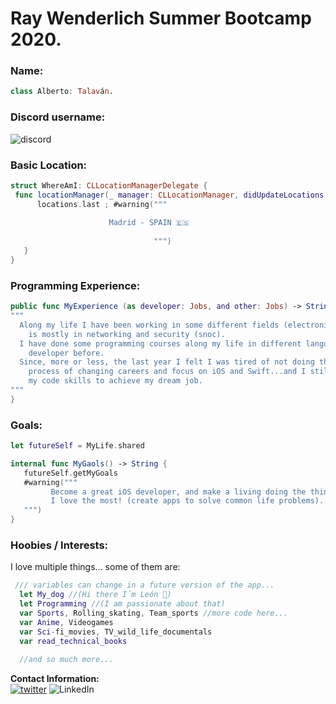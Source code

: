 # Ray Wenderlich Summer Bootcamp 2020.

### Name: 
```Swift
class Alberto: Talaván.
```

### Discord username:  
![discord](https://img.shields.io/badge/-TS:%20Alberto%20Talavan-00ACEE.svg?style=social&logo=discord) 

### Basic Location:  
```Swift
struct WhereAmI: CLLocationManagerDelegate {
 func locationManager(_ manager: CLLocationManager, didUpdateLocations locations: [CLLocation]) { 
      locations.last ; #warning("""
      
                      Madrid - SPAIN 🇪🇸
                   
                                """)
   }
}
 ```

### Programming Experience:  
```Swift
public func MyExperience (as developer: Jobs, and other: Jobs) -> String {
"""
  Along my life I have been working in some different fields (electronics, desktop support, ...), but my background
    is mostly in networking and security (snoc).
  I have done some programming courses along my life in different languajes but I have never worked as a 
    developer before.
  Since, more or less, the last year I felt I was tired of not doing the thing I love the most and started my 
    process of changing careers and focus on iOS and Swift...and I still loving it... so here I am pushing 
    my code skills to achieve my dream job.
"""
}
```
### Goals: 
```Swift
let futureSelf = MyLife.shared

internal func MyGaols() -> String {
   futureSelf.getMyGoals
   #warning("""
         Become a great iOS developer, and make a living doing the things 
         I love the most! (create apps to solve common life problems).  
   """)
}
```
### Hoobies / Interests:  
I love multiple things... some of them are:
```Swift
 /// variables can change in a future version of the app...
  let My_dog //(Hi there I´m León 🐶)
  let Programming //(I am passionate about that) 
  var Sports, Rolling_skating, Team_sports //more code here...
  var Anime, Videogames
  var Sci-fi_movies, TV_wild_life_documentals 
  var read_technical_books
  
  //and so much more...  
 ``` 
  
**Contact Information:**  
[![twitter](https://img.shields.io/badge/-@AlbertoTalavan-00ACEE.svg?style=social&logo=twitter)](https://twitter.com/albertotalavan)
![LinkedIn](https://img.shields.io/badge/-@AlbertoTalavan-00ACEE.svg?style=social&logo=linkedin)

